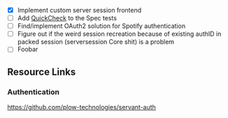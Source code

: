 - [x] Implement custom server session frontend
- [ ] Add [QuickCheck](https://hackage.haskell.org/package/servant-quickcheck-0.0.2.2/docs/Servant-QuickCheck.html)
to the Spec tests
- [ ] Find/implement OAuth2 solution for Spotify authentication
- [ ] Figure out if the weird session recreation because of existing authID in
packed session (serversession Core shit) is a problem
- [ ] Foobar

## Resource Links

### Authentication

https://github.com/plow-technologies/servant-auth
